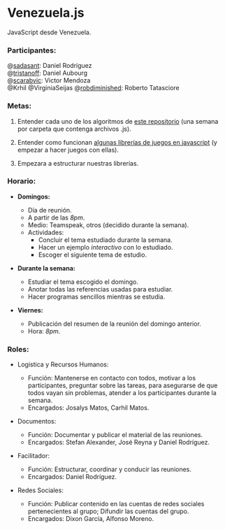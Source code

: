 # Venezuela.js

JavaScript desde Venezuela.

### Participantes:
@[sadasant](http://twitter.com/sadasant): Daniel Rodríguez  <br/>
@[tristanoff](http://twitter.com/tristanoff): Daniel Aubourg <br/>
@[scarabvic](http://twitter.com/#!/scarabvic): Victor Mendoza <br/>
@Krhil
@VirginiaSeijas
@[robdiminished](http://twitter.com/robdiminished): Roberto Tatasciore  <br/>

### Metas:

1. Entender cada uno de los algoritmos de [este repositorio](https://github.com/nzakas/computer-science-in-javascript) (una semana por carpeta que contenga archivos .js).

2. Entender como funcionan [algunas librerías de juegos en javascript](https://gist.github.com/76827) (y empezar a hacer juegos con ellas).

3. Empezara a estructurar nuestras librerías.

### Horario:

- **Domingos:**
    - Día de reunión.
    - A partir de las *8pm*.
    - Medio: Teamspeak, otros (decidido durante la semana).
    - Actividades:
        - Concluir el tema estudiado durante la semana.
        - Hacer un ejemplo *interactivo* con lo estudiado.
        - Escoger el siguiente tema de estudio.

- **Durante la semana:**
    - Estudiar el tema escogido el domingo.
    - Anotar todas las referencias usadas para estudiar.
    - Hacer programas sencillos mientras se estudia.

- **Viernes:**
    - Publicación del resumen de la reunión del domingo anterior.
    - Hora: *8pm*.

### Roles:

- Logistica y Recursos Humanos:
    - Función: Mantenerse en contacto con todos, motivar a los participantes, preguntar sobre las tareas, para asegurarse de que todos vayan sin problemas, atender a los participantes durante la semana.
    - Encargados: Josalys Matos, Carhil Matos.

- Documentos:
    - Función: Documentar y publicar el material de las reuniones.
    - Encargados: Stefan Alexander, José Reyna y Daniel Rodríguez.

- Facilitador:
    - Función: Estructurar, coordinar y conducir las reuniones.
    - Encargados: Daniel Rodríguez.

- Redes Sociales:
    - Función: Publicar contenido en las cuentas de redes sociales pertenecientes al grupo; Difundir las cuentas del grupo.
    - Encargados: Dixon García, Alfonso Moreno.


